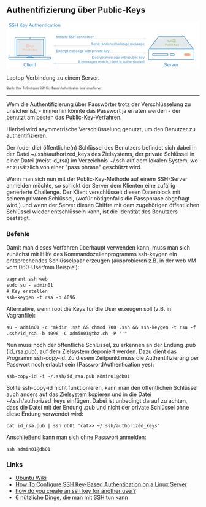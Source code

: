 Authentifizierung über Public-Keys
----------------------------------

![](../../../images/ssh.png)

Laptop-Verbindung zu einem Server.

<p style="font-size: 0.5em">Quelle: <a href="https://www.digitalocean.com/community/tutorials/how-to-configure-ssh-key-based-authentication-on-a-linux-server"></a>How To Configure SSH Key-Based Authentication on a Linux Server</p>

- - -

Wem die Authentifizierung über Passwörter trotz der Verschlüsselung zu unsicher ist, - immerhin könnte das Passwort ja erraten werden - der benutzt am besten das Public-Key-Verfahren. 

Hierbei wird asymmetrische Verschlüsselung genutzt, um den Benutzer zu authentifizieren. 

Der (oder die) öffentliche(n) Schlüssel des Benutzers befindet sich dabei in der Datei ~/.ssh/authorized_keys des Zielsystems, der private Schlüssel in einer Datei (meist id_rsa) im Verzeichnis ~/.ssh auf dem lokalen System, wo er zusätzlich von einer "pass phrase" geschützt wird. 

Wenn man sich nun mit der Public-Key-Methode auf einem SSH-Server anmelden möchte, so schickt der Server dem Klienten eine zufällig generierte Challenge. Der Klient verschlüsselt diesen Datenblock mit seinem privaten Schlüssel, (wofür nötigenfalls die Passphrase abgefragt wird,) und wenn der Server diesen Chiffre mit dem zugehörigen öffentlichen Schlüssel wieder entschlüsseln kann, ist die Identität des Benutzers bestätigt.

### Befehle

Damit man dieses Verfahren überhaupt verwenden kann, muss man sich zunächst mit Hilfe des Kommandozeilenprogramms ssh-keygen ein entsprechendes Schlüsselpaar erzeugen (ausprobieren z.B. in der web VM vom 060-User/mm Beispiel):

	vagrant ssh web
	sudo su - admin01
	# Key erstellen
	ssh-keygen -t rsa -b 4096 
	
Alternative, wenn root die Keys für die User erzeugen soll (z.B. in Vagranfile):

	su - admin01 -c "mkdir .ssh && chmod 700 .ssh && ssh-keygen -t rsa -f .ssh/id_rsa -b 4096 -C admin01@tbz.ch -P ''"

Nun muss noch der öffentliche Schlüssel, zu erkennen an der Endung .pub (id_rsa.pub), auf dem Zielsystem deponiert werden. Dazu dient das Programm ssh-copy-id. Zu diesem Zeitpunkt muss die Authentifizierung per Passwort noch erlaubt sein (PasswordAuthentication yes):

	ssh-copy-id -i ~/.ssh/id_rsa.pub admin01@db01 

Sollte ssh-copy-id nicht funktionieren, kann man den öffentlichen Schlüssel auch anders auf das Zielsystem kopieren und in die Datei ~/.ssh/authorized_keys einfügen. Dabei ist unbedingt darauf zu achten, dass die Datei mit der Endung .pub und nicht der private Schlüssel ohne diese Endung verwendet wird:

	cat id_rsa.pub | ssh db01 'cat>> ~/.ssh/authorized_keys' 

Anschließend kann man sich ohne Passwort anmelden:

	ssh admin01@db01 

### Links

* [Ubuntu Wiki](https://wiki.ubuntuusers.de/SSH/)
* [How To Configure SSH Key-Based Authentication on a Linux Server](https://www.digitalocean.com/community/tutorials/how-to-configure-ssh-key-based-authentication-on-a-linux-server)
* [how do you create an ssh key for another user?](http://serverfault.com/questions/323958/how-do-you-create-an-ssh-key-for-another-user)
* [6 nützliche Dinge, die man mit SSH tun kann](https://www.daniel-ritter.de/blog/6-nutzliche-dinge-die-man-mit-ssh-tun-kann)
